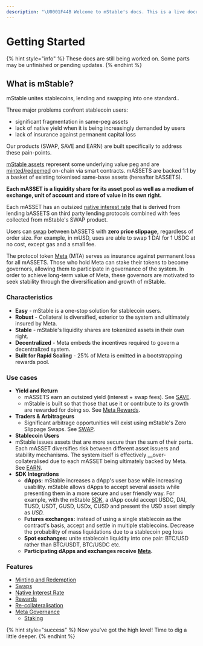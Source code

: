 ```yaml
---
description: "\U0001F44B Welcome to mStable's docs. This is a live document that will be updated as mStable evolves. Currently, we aim to provide a high level overview of the protocol and its components."
---
```


# Getting Started

{% hint style="info" %}
These docs are still being worked on. Some parts may be unfinished or pending updates.
{% endhint %}

## What is mStable?

mStable unites stablecoins, lending and swapping into one standard.. 

Three major problems confront stablecoin users: 

* significant fragmentation in same-peg assets
* lack of native yield when it is being increasingly demanded by users
* lack of insurance against permanent capital loss

Our products \(SWAP, SAVE and EARN\) are built specifically to address these pain-points. 

[mStable assets](mstable-assets/massets/) represent some underlying value peg and are [minted/redeemed](mstable-assets/massets/minting-and-redemption/) on-chain via smart contracts. mASSETS are backed 1:1 by a basket of existing tokenised same-base assets \(hereafter bASSETS\).

**Each mASSET is a liquidity share for its asset pool as well as a medium of exchange, unit of account and store of value in its own right.** 

Each mASSET has an outsized [native interest rate](mstable-assets/massets/native-interest-rate.md) that is derived from lending bASSETS on third party lending protocols combined with fees collected from mStable's SWAP product. 

Users can [swap](mstable-assets/massets/swapping.md) between bASSETS with **zero price slippage,** regardless of order size. For example, in mUSD, uses are able to swap 1 DAI for 1 USDC at no cost, except gas and a small fee. 

The protocol token [Meta](mstable-assets/functions/) \(MTA\) serves as insurance against permanent loss for all mASSETS. Those who hold Meta can stake their tokens to become governors, allowing them to participate in governance of the system. In order to achieve long-term value of Meta, these governors are motivated to seek stability through the diversification and growth of mStable.

### **Characteristics**

* **Easy** - mStable is a one-stop solution for stablecoin users.
* **Robust** - Collateral is diversified, exterior to the system and ultimately insured by Meta. 
* **Stable** - mStable's liquidity shares are tokenized assets in their own right. 
* **Decentralized** - Meta embeds the incentives required to govern a decentralized system.
* **Built for Rapid Scaling** - 25% of Meta is emitted in a bootstrapping rewards pool. 

### Use cases

* **Yield and Return**
  * mASSETS earn an outsized yield \(interest + swap fees\). See [SAVE](mstable-assets/massets/native-interest-rate.md).
  * mStable is built so that those that use it or contribute to its growth are rewarded for doing so. See [Meta Rewards](meta-rewards-1/introduction/).
* **Traders & Arbitrageurs** 
  * Significant arbitrage opportunities will exist using mStable's Zero Slippage Swaps. See [SWAP](mstable-assets/massets/swapping.md).
*  **Stablecoin Users** 
  * mStable issues assets that are more secure than the sum of their parts. Each mASSET diversifies risk between different asset issuers and stability mechanisms. The system itself is effectively __over-collateralised due to each mASSET being ultimately backed by Meta. See [EARN](mstable-assets/functions/).
* **SDK Integrations** 
  * **dApps:** mStable increases a dApp's user base while increasing usability. mStable allows dApps to accept several assets while presenting them in a more secure and user friendly way. For example, with the mStable [SDK](mstable-assets/interfacing-with-mstable/sdk.md), a dApp could accept USDC, DAI, TUSD, USDT, GUSD, USDx, CUSD and present the USD asset simply as _USD._  
  * **Futures exchanges:** instead of using a single stablecoin as the contract's basis, accept and settle in multiple stablecoins. Decrease the probability of mass liquidations due to a stablecoin peg loss
  * **Spot exchanges:** unite stablecoin liquidity into one pair: BTC/USD rather than BTC/USDT, BTC/USDC etc. 
  * **Participating dApps and exchanges receive** [**Meta**](meta-rewards-1/introduction/)**.**

### Features

* [Minting and Redemption](mstable-assets/massets/minting-and-redemption/#redemption)
* [Swaps](mstable-assets/massets/swapping.md)
* [Native Interest Rate](mstable-assets/massets/native-interest-rate.md)
* [Rewards](meta-rewards-1/introduction/)
* [Re-collateralisation](mstable-assets/functions/recollateralisation.md)
* [Meta Governance](mstable-assets/functions/governance.md) 
  * [Staking](meta-rewards-1/staking.md) 

{% hint style="success" %}
Now you've got the high level! Time to dig a little deeper.
{% endhint %}

